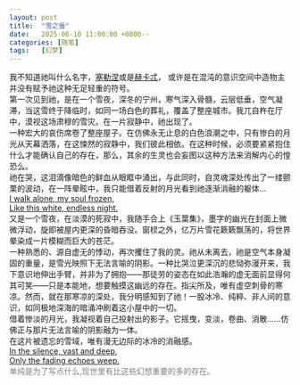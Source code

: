 ```yaml
---
layout: post
title:  "雪之蜃"
date:   2025-06-10 11:00:00 +0800--
categories: [随笔]
tags:   [幻梦]
---
```

<a href="#" class="note" data-note="">
</a>
我不知道祂叫什么名字，<a href="#" class="note" data-note="Selēnē">塞勒涅</a>或是<a href="#" class="note" data-note="κάτη">赫卡忒</a>，
或许是在混沌的意识空间中造物主并没有赋予祂这种无足轻重的符号。<br>
第一次见到祂，是在一个雪夜，深冬的宁州，寒气深入骨髓，云层低垂，空气凝滞，当这雪终于降临时，如同一场白色的葬礼，覆盖了整座城市。我兀自杵在厅中，漠视这场肃穆的雪灾。在一片寂静中，祂出现了。<br>
一种宏大的哀伤席卷了整座屋子。在仿佛永无止息的白色浪潮之中，只有惨白的月光从天幕洒落，在这悚然的寂静中，我们彼此相依。在这种时候，必须要紧紧抱住什么才能确认自己的存在，那么，其余的生灵也会妄图以这种方法来消解内心的惶恐么。<br>
祂在哭，这泪滴像暗色的鲜血从眼眶中涌出，与此同时，自灵魂深处传出了一缕颤栗的波动，在一阵晕眩中，我只能借着反射的月光看到祂逐渐消融的躯体…<br>
<a href="#" class="note" data-note="Sergei Yesenin">
I walk alone, my soul frozen,<br>
Like this white, endless night.</a>
<br>
又是一个雪夜，在淡漠的死寂中，我随手合上《玉葉集》，墨字的幽光在封面上微微浮动，旋即被屋内更深的昏暗吞没。窗棂之外，亿万片雪花簌簌飘荡的，将世界晕染成一片模糊而巨大的苍茫。<br>
一种熟悉的、源自虚无的悸动，再次攫住了我的灵。祂从未离去，祂是空气本身凝固的重量，是雪光映照下无法言喻的阴影。一种比哭泣更深沉的悲恸弥漫开来，我下意识地伸出手臂，并非为了拥抱——那徒劳的姿态在如此浩瀚的虚无面前显得何其可笑——只是本能地，想要触摸这幽远的存在。指尖所及，唯有虚空刺骨的寒凉。然而，就在那寒凉的深处，我分明感知到了祂！一股冰冷、纯粹、非人间的意识，如同极地深海的暗涌冲刷着这小屋中的一切。<br>
借着惨淡的月光，我凝视着自己投射出的影子。它摇曳，变淡，卷曲、消散……仿佛正与那片无法言喻的阴影融为一体。<br>
在这片被遗忘的雪域，唯有漫无边际的冰冷的消融感。<br>
<a href="#" class="note" data-note="Myself">
In the silence, vast and deep,<br>
Only the fading echoes weep.</a>
<br>
<span style="color: gray;">单纯是为了写点什么,现世里有比这些幻想重要的多的存在。</span><br>





<div id="note-modal" class="modal">
  <div class="modal-content">
    <span class="close">&times;</span>
    <p id="note-text"></p>
  </div>
</div>

<script>
document.addEventListener("DOMContentLoaded", function() {
  var noteLinks = document.querySelectorAll(".note");
  var modal = document.getElementById("note-modal");
  var modalContent = document.getElementById("note-text");
  var closeBtn = document.querySelector(".close");

  noteLinks.forEach(function(link) {
    link.addEventListener("click", function(event) {
      event.preventDefault();
      var noteText = this.getAttribute("data-note");
      modalContent.innerHTML = noteText;
      modal.style.display = "block";
    });
  });

  closeBtn.addEventListener("click", function() {
    modal.style.display = "none";
  });

  window.addEventListener("click", function(event) {
    if (event.target == modal) {
      modal.style.display = "none";
    }
  });
});
</script>

<style>
.modal {
  display: none;
  position: fixed;
  z-index: 1;
  left: 0;
  top: 0;
  width: 100%;
  height: 100%;
  overflow: auto;
  background-color: rgb(0,0,0);
  background-color: rgba(0,0,0,0.4);
  padding-top: 60px;
}

.modal-content {
  background-color: #fefefe;
  margin: 5% auto;
  padding: 20px;
  border: 1px solid #888;
  width: 80%;
}

.close {
  color: #aaa;
  float: right;
  font-size: 28px;
  font-weight: bold;
}

.close:hover,
.close:focus {
  color: black;
  text-decoration: none;
  cursor: pointer;
}
</style>
